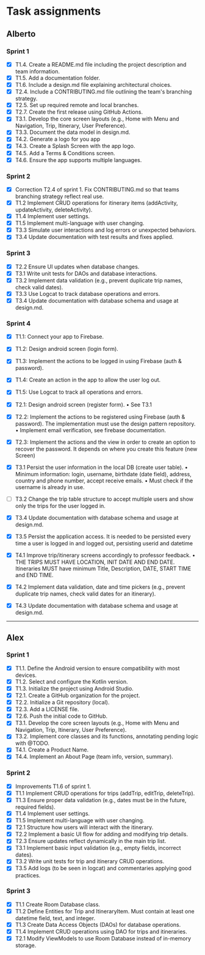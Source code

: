 # Task assignments

## Alberto
### Sprint 1
- [x] T1.4. Create a README.md file including the project description and team information.
- [x] T1.5. Add a documentation folder.
- [x] T1.6. Include a design.md file explaining architectural choices.
- [x] T2.4. Include a CONTRIBUTING.md file outlining the team's branching strategy.
- [x] T2.5. Set up required remote and local branches.
- [x] T2.7. Create the first release using GitHub Actions.
- [x] T3.1. Develop the core screen layouts (e.g., Home with Menu and Navigation, Trip, Itinerary, User Preference).
- [x] T3.3. Document the data model in design.md.
- [x] T4.2. Generate a logo for you app
- [x] T4.3. Create a Splash Screen with the app logo.
- [x] T4.5. Add a Terms & Conditions screen.
- [x] T4.6. Ensure the app supports multiple languages.

### Sprint 2
- [x] Correction T2.4 of sprint 1. Fix CONTRIBUTING.md so that teams branching strategy reflect real use.
- [x] T1.2 Implement CRUD operations for itinerary items (addActivity, updateActivity, deleteActivity).
- [x] T1.4 Implement user settings.
- [x] T1.5 Implement multi-language with user changing.
- [x] T3.3 Simulate user interactions and log errors or unexpected behaviors.
- [x] T3.4 Update documentation with test results and fixes applied.

### Sprint 3
- [x] T2.2 Ensure UI updates when database changes.
- [x] T3.1 Write unit tests for DAOs and database interactions.
- [x] T3.2 Implement data validation (e.g., prevent duplicate trip names, check valid dates).
- [x] T3.3 Use Logcat to track database operations and errors.
- [x] T3.4 Update documentation with database schema and usage at design.md.

### Sprint 4
- [x] T1.1: Connect your app to Firebase.
- [x] T1.2: Design android screen (login form).
- [x] T1.3: Implement the actions to be logged in using Firebase (auth & password).
- [x] T1.4: Create an action in the app to allow the user log out.
- [x] T1.5: Use Logcat to track all operations and errors.


- [x] T2.1: Design android screen (register form).
    • See T3.1
- [x] T2.2: Implement the actions to be registered using Firebase (auth & password). The implementation must use the design pattern repository.
    • Implement email verification, see firebase documentation.
- [x] T2.3: Implement the actions and the view in order to create an option to recover the password. It depends on where you create this feature (new Screen)


- [x] T3.1 Persist the user information in the local DB (create user table).
    • Minimum information: login, username, birthdate (date field), address, country and phone number, accept receive emails.
    • Must check if the username is already in use.
- [ ] T3.2 Change the trip table structure to accept multiple users and show only the trips for the user logged in.
- [x] T3.4 Update documentation with database schema and usage at design.md.
- [x] T3.5 Persist the application access. It is needed to be persisted every time a user is logged in and logged out, persisting userid and datetime


- [x] T4.1 Improve trip/itinerary screens accordingly to professor feedback.
    • THE TRIPS MUST HAVE LOCATION, INIT DATE AND END DATE. Itineraries MUST have minimum Title, Description, DATE, START TIME and END TIME.
- [x] T4.2 Implement data validation, date and time pickers (e.g., prevent duplicate trip names, check valid dates for an itinerary).
- [x] T4.3 Update documentation with database schema and usage at design.md.


----------------------------------------------------------------------------------------------------
## Alex
### Sprint 1
- [x] T1.1. Define the Android version to ensure compatibility with most devices.
- [x] T1.2. Select and configure the Kotlin version.
- [x] T1.3. Initialize the project using Android Studio.
- [x] T2.1. Create a GitHub organization for the project.
- [x] T2.2. Initialize a Git repository (local).
- [x] T2.3. Add a LICENSE file.
- [x] T2.6. Push the initial code to GitHub.
- [x] T3.1. Develop the core screen layouts (e.g., Home with Menu and Navigation, Trip, Itinerary, User Preference).
- [x] T3.2. Implement core classes and its functions, annotating pending logic with @TODO.
- [x] T4.1. Create a Product Name.
- [x] T4.4. Implement an About Page (team info, version, summary).

### Sprint 2
- [x] Improvements T1.6 of sprint 1.
- [x] T1.1 Implement CRUD operations for trips (addTrip, editTrip, deleteTrip).
- [x] T1.3 Ensure proper data validation (e.g., dates must be in the future, required fields).
- [x] T1.4 Implement user settings.
- [x] T1.5 Implement multi-language with user changing.
- [x] T2.1 Structure how users will interact with the itinerary.
- [x] T2.2 Implement a basic UI flow for adding and modifying trip details.
- [x] T2.3 Ensure updates reflect dynamically in the main trip list.
- [x] T3.1 Implement basic input validation (e.g., empty fields, incorrect dates).
- [x] T3.2 Write unit tests for trip and itinerary CRUD operations.
- [x] T3.5 Add logs (to be seen in logcat) and commentaries applying good practices.

### Sprint 3
- [x] T1.1 Create Room Database class.
- [x] T1.2 Define Entities for Trip and ItineraryItem. Must contain at least one datetime field, text, and integer.
- [x] T1.3 Create Data Access Objects (DAOs) for database operations.
- [x] T1.4 Implement CRUD operations using DAO for trips and itineraries.
- [x] T2.1 Modify ViewModels to use Room Database instead of in-memory storage.
